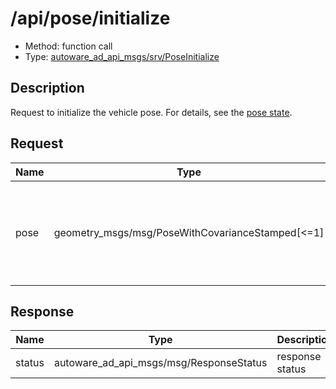 # /api/pose/initialize

- Method: function call
- Type: [autoware_ad_api_msgs/srv/PoseInitialize](../../../types/autoware_ad_api_msgs/srv/pose_initialize.md)

## Description

Request to initialize the vehicle pose. For details, see the [pose state](./index.md).

## Request

| Name | Type                                             | Description                                                                    |
| ---- | ------------------------------------------------ | ------------------------------------------------------------------------------ |
| pose | geometry_msgs/msg/PoseWithCovarianceStamped[<=1] | The initial guess for pose estimation. If omitted, the GNSS pose will be used. |

## Response

| Name   | Type                                    | Description     |
| ------ | --------------------------------------- | --------------- |
| status | autoware_ad_api_msgs/msg/ResponseStatus | response status |
